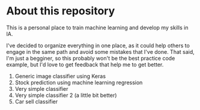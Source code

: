 # About this repository
This is a personal place to train machine learning and develop my skills in IA.

I've decided to organize everything in one place, as it could help others to engage in the same path and avoid some mistakes that I've done. That said, I'm just a begginer, so this probably won't be the best practice code example, but I'd love to get feedback that help me to get better.

1. Generic image classifier using Keras
2. Stock prediction using machine learning regression
3. Very simple classifier
4. Very simple classifier 2 (a little bit better)
5. Car sell classifier